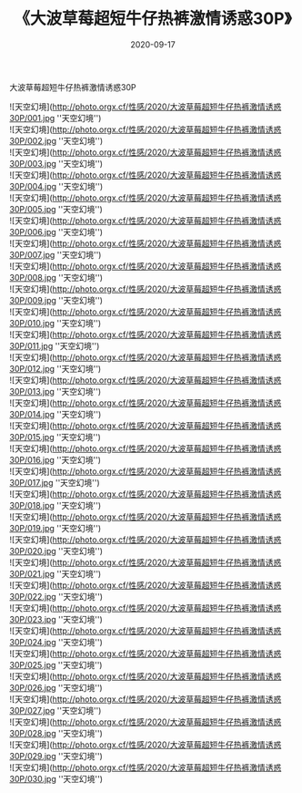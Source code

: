 ﻿---
layout: post
title:  《大波草莓超短牛仔热裤激情诱惑30P》
date:   2020-09-17
img: http://photo.orgx.cf/性感/2020/大波草莓超短牛仔热裤激情诱惑30P/000.jpg
categories: [美女, 性感, 泳衣]
---

大波草莓超短牛仔热裤激情诱惑30P



![天空幻境](http://photo.orgx.cf/性感/2020/大波草莓超短牛仔热裤激情诱惑30P/001.jpg ''天空幻境'') <br>
![天空幻境](http://photo.orgx.cf/性感/2020/大波草莓超短牛仔热裤激情诱惑30P/002.jpg ''天空幻境'') <br>
![天空幻境](http://photo.orgx.cf/性感/2020/大波草莓超短牛仔热裤激情诱惑30P/003.jpg ''天空幻境'') <br>
![天空幻境](http://photo.orgx.cf/性感/2020/大波草莓超短牛仔热裤激情诱惑30P/004.jpg ''天空幻境'') <br>
![天空幻境](http://photo.orgx.cf/性感/2020/大波草莓超短牛仔热裤激情诱惑30P/005.jpg ''天空幻境'') <br>
![天空幻境](http://photo.orgx.cf/性感/2020/大波草莓超短牛仔热裤激情诱惑30P/006.jpg ''天空幻境'') <br>
![天空幻境](http://photo.orgx.cf/性感/2020/大波草莓超短牛仔热裤激情诱惑30P/007.jpg ''天空幻境'') <br>
![天空幻境](http://photo.orgx.cf/性感/2020/大波草莓超短牛仔热裤激情诱惑30P/008.jpg ''天空幻境'') <br>
![天空幻境](http://photo.orgx.cf/性感/2020/大波草莓超短牛仔热裤激情诱惑30P/009.jpg ''天空幻境'') <br>
![天空幻境](http://photo.orgx.cf/性感/2020/大波草莓超短牛仔热裤激情诱惑30P/010.jpg ''天空幻境'') <br>
![天空幻境](http://photo.orgx.cf/性感/2020/大波草莓超短牛仔热裤激情诱惑30P/011.jpg ''天空幻境'') <br>
![天空幻境](http://photo.orgx.cf/性感/2020/大波草莓超短牛仔热裤激情诱惑30P/012.jpg ''天空幻境'') <br>
![天空幻境](http://photo.orgx.cf/性感/2020/大波草莓超短牛仔热裤激情诱惑30P/013.jpg ''天空幻境'') <br>
![天空幻境](http://photo.orgx.cf/性感/2020/大波草莓超短牛仔热裤激情诱惑30P/014.jpg ''天空幻境'') <br>
![天空幻境](http://photo.orgx.cf/性感/2020/大波草莓超短牛仔热裤激情诱惑30P/015.jpg ''天空幻境'') <br>
![天空幻境](http://photo.orgx.cf/性感/2020/大波草莓超短牛仔热裤激情诱惑30P/016.jpg ''天空幻境'') <br>
![天空幻境](http://photo.orgx.cf/性感/2020/大波草莓超短牛仔热裤激情诱惑30P/017.jpg ''天空幻境'') <br>
![天空幻境](http://photo.orgx.cf/性感/2020/大波草莓超短牛仔热裤激情诱惑30P/018.jpg ''天空幻境'') <br>
![天空幻境](http://photo.orgx.cf/性感/2020/大波草莓超短牛仔热裤激情诱惑30P/019.jpg ''天空幻境'') <br>
![天空幻境](http://photo.orgx.cf/性感/2020/大波草莓超短牛仔热裤激情诱惑30P/020.jpg ''天空幻境'') <br>
![天空幻境](http://photo.orgx.cf/性感/2020/大波草莓超短牛仔热裤激情诱惑30P/021.jpg ''天空幻境'') <br>
![天空幻境](http://photo.orgx.cf/性感/2020/大波草莓超短牛仔热裤激情诱惑30P/022.jpg ''天空幻境'') <br>
![天空幻境](http://photo.orgx.cf/性感/2020/大波草莓超短牛仔热裤激情诱惑30P/023.jpg ''天空幻境'') <br>
![天空幻境](http://photo.orgx.cf/性感/2020/大波草莓超短牛仔热裤激情诱惑30P/024.jpg ''天空幻境'') <br>
![天空幻境](http://photo.orgx.cf/性感/2020/大波草莓超短牛仔热裤激情诱惑30P/025.jpg ''天空幻境'') <br>
![天空幻境](http://photo.orgx.cf/性感/2020/大波草莓超短牛仔热裤激情诱惑30P/026.jpg ''天空幻境'') <br>
![天空幻境](http://photo.orgx.cf/性感/2020/大波草莓超短牛仔热裤激情诱惑30P/027.jpg ''天空幻境'') <br>
![天空幻境](http://photo.orgx.cf/性感/2020/大波草莓超短牛仔热裤激情诱惑30P/028.jpg ''天空幻境'') <br>
![天空幻境](http://photo.orgx.cf/性感/2020/大波草莓超短牛仔热裤激情诱惑30P/029.jpg ''天空幻境'') <br>
![天空幻境](http://photo.orgx.cf/性感/2020/大波草莓超短牛仔热裤激情诱惑30P/030.jpg ''天空幻境'') <br>